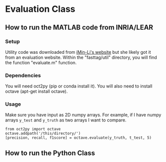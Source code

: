 # Evaluation Class

## How to run the MATLAB code from INRIA/LEAR

### Setup
Utility code was downloaded from [iMin-Li's website](http://www1.cse.wustl.edu/~mchen/code/FastTag/fasttag.tar.gz) but she likely got it from an evaluation website. Within the "fasttag/util" directory, you will find the function "evaluate.m" function.

### Dependencies
You will need oct2py (pip or conda install it). You will also need to install octave (apt-get install octave).

### Usage
Make sure you have input as 2D numpy arrays. For example, if I have numpy arrays `y_test` and `y_truth` as two arrays I want to compare.

```
from oct2py import octave
octave.addpath('/this/directory/')
[precision, recall, f1score] = octave.evaluate(y_truth, t_test, 5)

```

## How to run the Python Class

